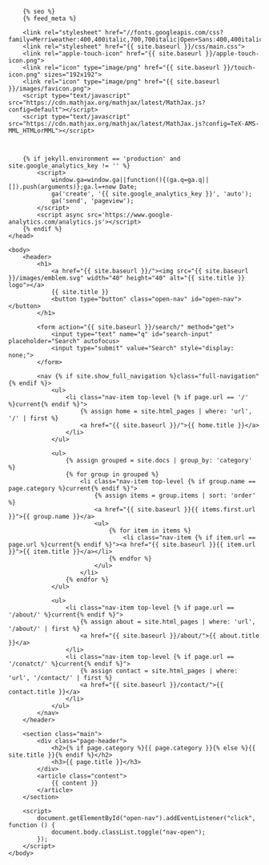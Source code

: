 <!DOCTYPE html>

<html>
	<head>
		<meta charset="utf-8">
		<meta name="viewport" content="width=device-width, initial-scale=1">

		{% seo %}
		{% feed_meta %}

		<link rel="stylesheet" href="//fonts.googleapis.com/css?family=Merriweather:400,400italic,700,700italic|Open+Sans:400,400italic,600,600italic,700,700italic|Inconsolata:400,700">
		<link rel="stylesheet" href="{{ site.baseurl }}/css/main.css">
		<link rel="apple-touch-icon" href="{{ site.baseurl }}/apple-touch-icon.png">
		<link rel="icon" type="image/png" href="{{ site.baseurl }}/touch-icon.png" sizes="192x192">
		<link rel="icon" type="image/png" href="{{ site.baseurl }}/images/favicon.png">
		<script type="text/javascript" src="https://cdn.mathjax.org/mathjax/latest/MathJax.js?config=default"></script>
		<script type="text/javascript" src="https://cdn.mathjax.org/mathjax/latest/MathJax.js?config=TeX-AMS-MML_HTMLorMML"></script>
		


		{% if jekyll.environment == 'production' and site.google_analytics_key != '' %}
			<script>
				window.ga=window.ga||function(){(ga.q=ga.q||[]).push(arguments)};ga.l=+new Date;
				ga('create', '{{ site.google_analytics_key }}', 'auto');
				ga('send', 'pageview');
			</script>
			<script async src='https://www.google-analytics.com/analytics.js'></script>
		{% endif %}
	</head>

	<body>
		<header>
			<h1>
				<a href="{{ site.baseurl }}/"><img src="{{ site.baseurl }}/images/emblem.svg" width="40" height="40" alt="{{ site.title }} logo"></a>
				{{ site.title }}
				<button type="button" class="open-nav" id="open-nav"></button>
			</h1>

			<form action="{{ site.baseurl }}/search/" method="get">
				<input type="text" name="q" id="search-input" placeholder="Search" autofocus>
				<input type="submit" value="Search" style="display: none;">
			</form>

			<nav {% if site.show_full_navigation %}class="full-navigation"{% endif %}>
				<ul>
					<li class="nav-item top-level {% if page.url == '/' %}current{% endif %}">
						{% assign home = site.html_pages | where: 'url', '/' | first %}
						<a href="{{ site.baseurl }}/">{{ home.title }}</a>
					</li>
				</ul>

				<ul>
					{% assign grouped = site.docs | group_by: 'category' %}
					{% for group in grouped %}
						<li class="nav-item top-level {% if group.name == page.category %}current{% endif %}">
							{% assign items = group.items | sort: 'order' %}
							<a href="{{ site.baseurl }}{{ items.first.url }}">{{ group.name }}</a>
							<ul>
								{% for item in items %}
									<li class="nav-item {% if item.url == page.url %}current{% endif %}"><a href="{{ site.baseurl }}{{ item.url }}">{{ item.title }}</a></li>
								{% endfor %}
							</ul>
						</li>
					{% endfor %}
				</ul>

				<ul>
					<li class="nav-item top-level {% if page.url == '/about/' %}current{% endif %}">
						{% assign about = site.html_pages | where: 'url', '/about/' | first %}
						<a href="{{ site.baseurl }}/about/">{{ about.title }}</a>
					</li>
					<li class="nav-item top-level {% if page.url == '/conatct/' %}current{% endif %}">
						{% assign contact = site.html_pages | where: 'url', '/contact/' | first %}
						<a href="{{ site.baseurl }}/contact/">{{ contact.title }}</a>
					</li>
				</ul>
			</nav>
		</header>

		<section class="main">
			<div class="page-header">
				<h2>{% if page.category %}{{ page.category }}{% else %}{{ site.title }}{% endif %}</h2>
				<h3>{{ page.title }}</h3>
			</div>
			<article class="content">
				{{ content }}
			</article>
		</section>

		<script>
			document.getElementById("open-nav").addEventListener("click", function () {
				document.body.classList.toggle("nav-open");
			});
		</script>
	</body>
</html>


